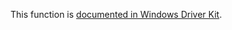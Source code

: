 This function is [documented in Windows Driver Kit](https://learn.microsoft.com/en-us/windows-hardware/drivers/ddi/ntifs/nf-ntifs-zwsetinformationvirtualmemory).
